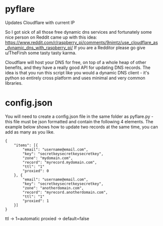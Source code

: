# pyflare
Updates Cloudflare with current IP

So I got sick of all those free dynamic dns services and fortunately some nice person on Reddit came up with this idea:
https://www.reddit.com/r/raspberry_pi/comments/9nimtz/use_cloudflare_as_dynamic_dns_with_raspberry_pi/
If you are a Redditor please go give u/TheFirsh some tasty tasty karma.

 Cloudflare will host your DNS for free, on top of a whole heap of other benefits, and they have a really good API for updating DNS records. The idea is that you run this script like you would a dynamic DNS client - it's python so entirely cross platform and uses minimal and very common libraries.

# config.json

You will need to create a config.json file in the same folder as pyflare.py - this file must be json formatted and contain the following 4 elements. The example below shows how to update two records at the same time, you can add as many as you like.

```
{
	"items": [{
		"email": "username@email.com",
		"key": "secretkeysecretkeysecretkey",
		"zone": "mydomain.com",
		"record": "myrecord.mydomain.com",
		"ttl": "1"
		"proxied": 0
	}, {
		"email": "username@email.com",
		"key": "secretkeysecretkeysecretkey",
		"zone": "anotherdomain.com",
		"record": "myrecord.anotherdomain.com",
		"ttl": "1"
		"proxied": 1
	}]
}
```

ttl -> 1=automatic
proxied -> default=false
